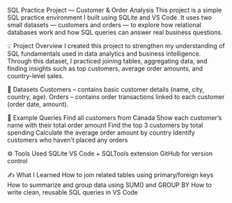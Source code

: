 SQL Practice Project — Customer & Order Analysis
This project is a simple SQL practice environment I built using SQLite and VS Code.
It uses two small datasets — customers and orders — to explore how relational databases work and how SQL queries can answer real business questions.

💡 Project Overview
I created this project to strengthen my understanding of SQL fundamentals used in data analytics and business intelligence.
Through this dataset, I practiced joining tables, aggregating data, and finding insights such as top customers, average order amounts, and country-level sales.

📘 Datasets
Customers – contains basic customer details (name, city, country, age).
Orders – contains order transactions linked to each customer (order date, amount).

🧠 Example Queries
Find all customers from Canada
Show each customer’s name with their total order amount
Find the top 3 customers by total spending
Calculate the average order amount by country
Identify customers who haven’t placed any orders

⚙️ Tools Used
SQLite
VS Code + SQLTools extension
GitHub for version control

✍️ What I Learned
How to join related tables using primary/foreign keys
How to summarize and group data using SUM() and GROUP BY
How to write clean, reusable SQL queries in VS Code